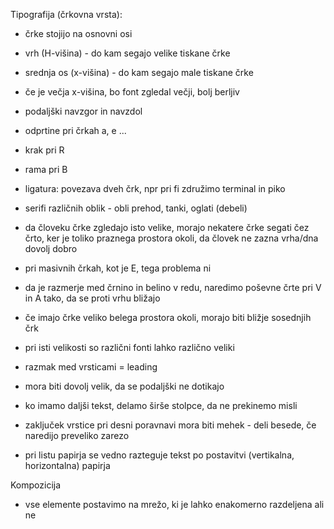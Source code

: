 Tipografija (črkovna vrsta):
- črke stojijo na osnovni osi
- vrh (H-višina) - do kam segajo velike tiskane črke
- srednja os (x-višina) - do kam segajo male tiskane črke
- če je večja x-višina, bo font zgledal večji, bolj berljiv
- podaljški navzgor in navzdol
- odprtine pri črkah a, e ...
- krak pri R
- rama pri B
- ligatura: povezava dveh črk, npr pri fi združimo terminal in piko

- serifi različnih oblik - obli prehod, tanki, oglati (debeli)

- da človeku črke zgledajo isto velike, morajo nekatere črke segati čez črto, ker je toliko praznega prostora okoli, da človek ne zazna vrha/dna dovolj dobro
- pri masivnih črkah, kot je E, tega problema ni

- da je razmerje med črnino in belino v redu, naredimo poševne črte pri V in A tako, da se proti vrhu bližajo

- če imajo črke veliko belega prostora okoli, morajo biti bližje sosednjih črk
- pri isti velikosti so različni fonti lahko različno veliki

- razmak med vrsticami = leading
- mora biti dovolj velik, da se podaljški ne dotikajo

- ko imamo daljši tekst, delamo širše stolpce, da ne prekinemo misli
- zaključek vrstice pri desni poravnavi mora biti mehek - deli besede, če naredijo preveliko zarezo

- pri listu papirja se vedno razteguje tekst po postavitvi (vertikalna, horizontalna) papirja

Kompozicija
- vse elemente postavimo na mrežo, ki je lahko enakomerno razdeljena ali ne